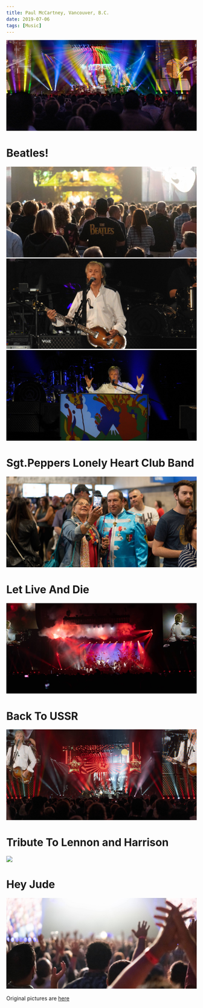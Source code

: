 ```yaml
---
title: Paul McCartney, Vancouver, B.C.
date: 2019-07-06
tags: [Music]
---
```


![](SgtPeppers.jpg)

<!--truncate-->

# Beatles!

![](Beatles.jpg)
![](Paul.jpg)
![](Paul2.jpg)

# Sgt.Peppers Lonely Heart Club Band

![](SgtPeppers2.jpg)

# Let Live And Die

![](LetLiveAndDie.jpg)

# Back To USSR

![](USSR.jpg)

# Tribute To Lennon and Harrison

![](Tribute.jpg)

# Hey Jude

![](HeyJude.jpg)

Original pictures are [here](https://imgur.com/gallery/yWx5q9W)
